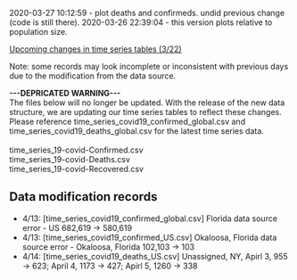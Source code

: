 2020-03-27 10:12:59 - plot deaths and confirmeds. undid previous change (code is still there).
2020-03-26 22:39:04 - this version plots relative to population size.

[Upcoming changes in time series tables (3/22)](https://github.com/CSSEGISandData/COVID-19/issues/1250)

Note: some records may look incomplete or inconsistent with previous days due to the modification from the data source.

<b>---DEPRICATED WARNING---</b><br>
The files below will no longer be updated. With the release of the new data structure, we are updating our time series tables to reflect these changes. Please reference time_series_covid19_confirmed_global.csv and time_series_covid19_deaths_global.csv for the latest time series data. <br><br>
time_series_19-covid-Confirmed.csv	<br>
time_series_19-covid-Deaths.csv	<br>
time_series_19-covid-Recovered.csv


## Data modification records
* 4/13: [time_series_covid19_confirmed_global.csv] Florida data source error - US 682,619 -> 580,619
* 4/13: [time_series_covid19_confirmed_US.csv] Okaloosa, Florida data source error - Okaloosa, Florida 102,103 -> 103 
* 4/14: [time_series_covid19_deaths_US.csv] Unassigned, NY, Apirl 3, 955 -> 623; April 4, 1173 -> 427; Apirl 5, 1260 -> 338
